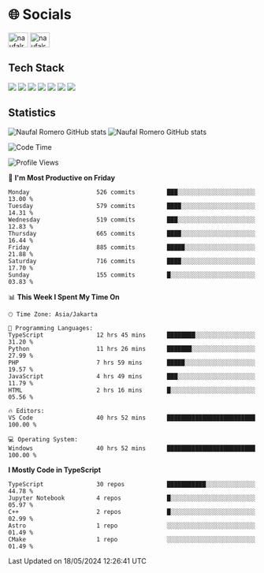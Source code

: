 <h1 align="">🌐 Socials</h1>
<p align="left">
<a href="https://linkedin.com/in/naufal-romero-putra-pratama-9ab816177/" target="blank"><img align="center" src="https://raw.githubusercontent.com/rahuldkjain/github-profile-readme-generator/master/src/images/icons/Social/linked-in-alt.svg" alt="naufalromero" height="30" width="40" /></a>
<a href="https://instagram.com/naufalromero" target="blank"><img align="center" src="https://raw.githubusercontent.com/rahuldkjain/github-profile-readme-generator/master/src/images/icons/Social/instagram.svg" alt="naufalromero" height="30" width="40" /></a>
</p>


<h2 align="">Tech Stack</h2>
<div align="">
  <img src="https://img.shields.io/badge/next.js-000000?style=for-the-badge&logo=nextdotjs&logoColor=white"/>
 <img src="https://img.shields.io/badge/typescript-%23007ACC.svg?style=for-the-badge&logo=typescript&logoColor=white"/>
 <img src="https://img.shields.io/badge/react-%2320232a.svg?style=for-the-badge&logo=react&logoColor=%2361DAFB"/>
 <img src="https://img.shields.io/badge/tailwindcss-%2338B2AC.svg?style=for-the-badge&logo=tailwind-css&logoColor=white"/>
 <img src="https://img.shields.io/badge/Prisma-3982CE?style=for-the-badge&logo=Prisma&logoColor=white"/>
 <img src="https://img.shields.io/badge/javascript-%23323330.svg?style=for-the-badge&logo=javascript&logoColor=%23F7DF1E"/>
 <img src="https://img.shields.io/badge/java-%23ED8B00.svg?style=for-the-badge&logo=openjdk&logoColor=white"/>
</div>


<h2 align="">Statistics</h2>
<div align="">
<img src="https://github-readme-stats-xi-nine-74.vercel.app/api?username=romves&show_icons=true&theme=tokyonight&include_all_commits=true&count_private=true" alt="Naufal Romero GitHub stats"/>
<img src="https://github-readme-stats-xi-nine-74.vercel.app/api/top-langs/?username=romves&theme=tokyonight&hide_border=false&include_all_commits=true&count_private=true&layout=compact" alt="Naufal Romero GitHub stats"/>
</div>

<!--START_SECTION:waka-->
![Code Time](http://img.shields.io/badge/Code%20Time-1%2C122%20hrs%2012%20mins-blue)

![Profile Views](http://img.shields.io/badge/Profile%20Views-0-blue)

📅 **I'm Most Productive on Friday** 

```text
Monday                   526 commits         ███░░░░░░░░░░░░░░░░░░░░░░   13.00 % 
Tuesday                  579 commits         ████░░░░░░░░░░░░░░░░░░░░░   14.31 % 
Wednesday                519 commits         ███░░░░░░░░░░░░░░░░░░░░░░   12.83 % 
Thursday                 665 commits         ████░░░░░░░░░░░░░░░░░░░░░   16.44 % 
Friday                   885 commits         █████░░░░░░░░░░░░░░░░░░░░   21.88 % 
Saturday                 716 commits         ████░░░░░░░░░░░░░░░░░░░░░   17.70 % 
Sunday                   155 commits         █░░░░░░░░░░░░░░░░░░░░░░░░   03.83 % 
```


📊 **This Week I Spent My Time On** 

```text
🕑︎ Time Zone: Asia/Jakarta

💬 Programming Languages: 
TypeScript               12 hrs 45 mins      ████████░░░░░░░░░░░░░░░░░   31.20 % 
Python                   11 hrs 26 mins      ███████░░░░░░░░░░░░░░░░░░   27.99 % 
PHP                      7 hrs 59 mins       █████░░░░░░░░░░░░░░░░░░░░   19.57 % 
JavaScript               4 hrs 49 mins       ███░░░░░░░░░░░░░░░░░░░░░░   11.79 % 
HTML                     2 hrs 16 mins       █░░░░░░░░░░░░░░░░░░░░░░░░   05.56 % 

🔥 Editors: 
VS Code                  40 hrs 52 mins      █████████████████████████   100.00 % 

💻 Operating System: 
Windows                  40 hrs 52 mins      █████████████████████████   100.00 % 
```

**I Mostly Code in TypeScript** 

```text
TypeScript               30 repos            ███████████░░░░░░░░░░░░░░   44.78 % 
Jupyter Notebook         4 repos             █░░░░░░░░░░░░░░░░░░░░░░░░   05.97 % 
C++                      2 repos             █░░░░░░░░░░░░░░░░░░░░░░░░   02.99 % 
Astro                    1 repo              ░░░░░░░░░░░░░░░░░░░░░░░░░   01.49 % 
CMake                    1 repo              ░░░░░░░░░░░░░░░░░░░░░░░░░   01.49 % 
```




 Last Updated on 18/05/2024 12:26:41 UTC
<!--END_SECTION:waka-->

